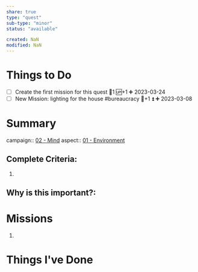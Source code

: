 ```yaml
---
share: true
type: "quest"
sub-type: "minor"
status: "available"

created: NaN 
modified: NaN
---
```

 
 
# Things to Do
- [ ] Create the first mission for this quest 🥄1 🆙+1 ➕ 2023-03-24
- [ ] New Mission: lighting for the house #bureaucracy 🥄+1 ⏫ ➕ 2023-03-08
# Summary
campaign:: [02 - Mind](Archive/02%20-%20Mind%201/02%20-%20Mind.md)
aspect:: [01 - Environment](01%20-%20Environment.md)

## Complete Criteria:
1. 

## Why is this important?:

# Missions
1.

# Things I've Done